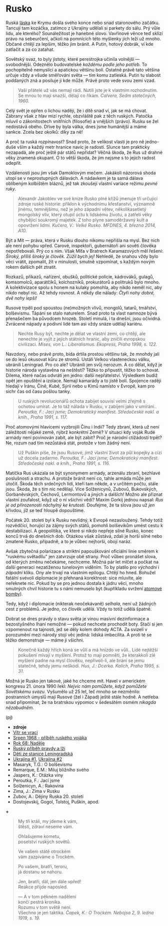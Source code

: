 Rusko
=====

Ruská [láska](http://www.divadlonavinohradech.com/divadelni-hra/Laska-na-Krymu)
ke Krymu došla svého konce
nebo snad staronového začátku. Tancují tam kozáčka,
zatímco z Ukrajiny udělali si parkety do sálu.
Prý vůle lidu, ale kterého? Sounáležitost
je hanebné slovo. Vavřínové věnce teď sklízí
právo na sebeurčení, ačkoli na pomnících této
myšlenky jich leží už mnoho. Občané chtějí
za lepším, těžko jim bránit. A Putin,
hotový dobrák, ví kde zatlačit a za co zatahat.

Sovětský svaz, to byly jistoty, které perestrojka
učinila volnější — svobodnější. Odeznělo budovatelské
*každému podle jeho potřeb*. To pochopitelně nemyslící
a apatickou většinu bolí. Ostatně právě tato většina
určuje vždy a všude směřování světa — tím komu zatleská.
Putin tu slabost poddaných zná a posiluje ji kde může.
Právě proto vede svou zemi vzad.

> Vaši přátelé už vás nemají rádi. Nutili jste je
> k vlastním rozhodnutím. Se mnou to mají snazší,
> dělají co říkám.
> *Calvera, Sedm statečných, 1960.*

Celý svět je opřen o lichou naději, že i dítě
snad ví, jak se má chovat. Zábrany však z hlav
mizí rychle, obzvláště pak z těch ruských.
Patočka mluvil o zákonitostech vnitřních (filosofie)
a vnějších (právo). Rusku se žel nedostává obého.
Dříve by byla válka, dnes jsme humánější a máme sankce.
Zcela bez okolků: díky za ně!

A proč ta ruská rozpínavost? Snad proto, že velikost
vlasti je pro ně jedno-duše vším a každý metr hranice
navíc je radostí. Slunce tam prakticky nezapadá, ale
proč ještě pár států nepřidat? Věčná škoda,
že Rus už drahné věky znamená okupant.
O to větší škoda, že jim nejsme s to
jejich radost odepřít.

Vzdálenosti jsou jim však Damoklovým mečem.
Jakákoli názorová shoda utopí se v neprostupných
dálavách. A nádavkem je ta samá dálava oblíbeným
kolbištěm bláznů, jež tak zkoušejí vlastní variace
režimu *pevné ruky*.

> Alexandr Jakoblev ve své knize Rusko plné
> křížů jmenuje tři určující zdroje ruské historie:
> příklon k východnímu křesťanství, významně jinému,
> temnějšímu, než je jeho západní větev, několikasetletý
> mongolský vliv, který otupil úctu k lidskému životu,
> a zatřetí věky chybějící soukromý majetek. Z toho
> plyne samoděržavný kult a opovržení lidmi.
> *Kučera, V.: Velké Rusko. MFDNES, 4. března 2014, A10.*

Být a Mít — práva, která v Rusku dlouho nikomu
nepřišla na mysl. Bez nich ale není pohybu vpřed.
Carové, inspektoři, gubernátoři ani
sověti člověka nepotřebovali. Prý co s ním.
Však Míťa v Bratrech Karamazových měl řešení:
*Široký, příliš široký je člověk. Zúžil bych jej!*
Nehledě, že snahou vždy bylo věci vrátit,
zpomalit, žít v minulosti, smutně vzpomínat,
s každým novým rokem dalších pět ztratit.

Rozkazů, příkazů, nařízení, obušků, politické
policie, kádrováků, gulagů, komsomolců,
aparátčíků, kolchozníků, prokurátorů a politruků
bylo mnoho. A kolektivizace spolu s honem na kulaky
pomohla, aby nikdo neměl nic, aby nikdo nebyl nic.
Až tehdy rovnost. A někdy dle nálady:
*Čtyři nohy dobré, dvě nohy lepší!*

Rusové trpěli pod spoustou (ne)možných vlivů, mongolů,
tatarů, tmářství, bolševismu. Tápání se stalo
naturelem. Snad proto ta vlast namnoze bývá přenašečem
ba původcem hrozeb. Století minulá, i ta dnešní, jsou
očividná. Zvrácené nápady a podivní lidé tam asi vždy
snáze udělají kariéru.

> Nechte Rusy být, nechte je dělat ve vlastní zemi,
> co chtějí, ale nenechte je vyjít z jejich státních
> hranic, aby zničili evropskou civilizaci.
> *Mises, von L.: Liberalismus. Ekopress, Praha 1998, s. 122.*

Navzdory, nebo právě proto, bída drtila prostou většinu
tak, že mnohdy jali se do lesů okusovat kůru ze stromů.
Ustáli Velkou vlasteneckou válku, ubránili Leningrad.
Pro co ale? Ubránili jen svůj nerozum. A co dělat,
když je historie národa vystavěna na neštěstí?
Těžko to připustit, těžko to schovat.
Dilema, které načas odvrátí jen jedno: další
nepřátelství. Výsledkem budiž opět jen opuštění a izolace.
Nemají kamarády a to jistě bolí. Spojence raději hledají
v Íránu, Číně, Kubě, Sýrii nebo u Kimů namísto
v Evropě, kam pro sichr čas od času pošlou tanky.

> U ruských revolucionářů ochota zabíjet souvisí velmi
> zřejmě s ochotou umírat. Je to táž nálada v Rusku,
> v zabíjení jako v umírání..
> *Peroutka, F.: Jací jsme; Demokratický manifest. Středočeské nakl. a knih., Praha 1991, s. 117.*

Proč atomovými hlavicemi vyzbrojili Čínu i Indii?
Tedy zbraní, která už není záležitostí
nějaké země, nýbrž konkrétní Země? V situaci kdy
voják Rudé armády není povinován zabít, ale být zabit?
Proč je národní ctižádostí trpět? Ne, rozum nad tím nezůstává
stát, protože v tom žádný není.

> Už Puškin píše, že jsou Rusové, jimž vlastní
> život za půl kopejky a cizí už docela zadarmo.
> *Peroutka, F.: Jací jsme; Demokratický manifest. Středočeské nakl. a knih., Praha 1991, s. 116.*

Matička Rus ukázala se být synonymem armády, arzenálu
zbraní, bezhlavé poslušnosti a strachu. A protože
bránit není co, tahle armáda může jen útočit.
Škoda těch srdečných lidí, kteří tam někde,
a v určitém počtu, stále jsou. Škoda, že s tím
nic nedělají. Více Solženicynů, Zubovů, Bukovských,
Gorbaněvských, Čechovů, Lermontovů a jiných a dalších!
Možno ale přiznat vlastní zoufalost, když už o ní všichni vědí?
Maxim Gorkij jednou napsal: *Rus je od přirozenosti náchylný ke krutosti*.
Doufejme, že ta slova jsou už *jen* křivdou, jíž se teď hloupě dopouštíme.

Počátek 20. století byl k Rusku nevlídný, k Evropě nezasloužený.
Tehdy totiž rozvědčíci, horující za zájmy svých států, pomohli bolševikům
umést cestu k destabilizaci. A geopolitika, ve které si nikdo nepřeje
silné Rusko, konec konců trvá do dnešních dob. Otázkou však zůstává,
zdali je horší silné nebo zmatené Rusko, případně,
a to je vůbec nejhorší, obojí naráz.

Avšak zbytečná polarizace a striktní papouškování oficiální linie
směrem k "ruskému světadílu" jen zatvrzuje obě strany. Proč vůbec pronášet slova,
od kterých změnu nečekáme, nechceme. Možná pár let mlčet a počkat
na další generaci nezatíženou tunelovým viděním.
To by platilo pro *východní* i *západní* kliku.
Ony ale trvají na vlastním epilogu. Chtějí ho hned.
Bohužel fatální svévolí diplomacie je
přehnaná korektnost: sice mluvíte,
ale neřeknete nic. Pokud by se pro jednou
dostala k jádru věci, mnoho smutných chvil
historie tu s námi nemuselo být
(kupříkladu svržení [atomové bomby](http://www.ceskatelevize.cz/porady/10488437622-americke-stoleti-ocima-olivera-stonea/213382555990003-atomova-bomba/)).

Tedy, když i diplomacie (nikterak neočekávaně)
*selhala*, není už žádných cest z problémů.
Je jedno, co člověk udělá. Vždy to totiž udělá špatně.

Dobrat se dnes pravdy o stavu světa je vinou
masívní dezinformace a bezostyšného lhaní
nemožné — pokud nechcete prochodit boty.
Stačí si jen vzpomenout na tajnosti,
jež se děly kolem dohody ACTA.
Za svízelí v porozumění mezi národy stojí
věc jediná: lidská imbecilita. A proti té
se těžko demonstruje — máme ji všichni.

> Konečně každý hřích koná se vůlí a má hnízdo
> ve vůli.. Lidé nejtěžší pokušení mívají v myšlení.
> Protož to mají pomněti, že kterakkoli zlé myšlení
> padne na mysl člověku, nepřivolí-li, ale brání se
> jemu statečně, tehdy jemu neškodí.
> *Hus, J.: Dcerka. Kalich, Praha 1995, s. 31.*

Možná je Rusko jen takové, jaké ho chceme mít.
Havel v americkém kongresu 21. února 1990 řekl:
*Nejvíc nám pomůžete, když pomůžete Sovětskému svazu.*
Vyšumělo už 25 let, leč mnoho se nezměnilo:
postranních úmyslů mají Rusové (žel i Západ)
ještě stále hodně. A netřeba snad připomínat,
že na bratrskou výpomoc v šedesátém osmém
*nikagda nězabudněm*.

(pj)

* __zdroje__
* [Vítr se vrací](http://prehravac.rozhlas.cz/audio/2876556)
* [Srpen 1968 - příběh ruského vojáka](http://prehravac.rozhlas.cz/audio/433702)
* [Rok 68: Naděje](http://www.ceskatelevize.cz/porady/10192661914-rok-68/20756226860-nadeje/)
* [Ruský příběh pravdy a lži](http://www.ceskatelevize.cz/porady/1142743803-reporteri-ct/214452801240019/video/327399)
* [Děti ze stanice Leningradská](http://youtu.be/0JW6Qslwd3w)
* [Ukrajina #1](http://www.radio1.cz/archiv-poradu/stahnout/36545-hudba-porady-2014-zatisi-2014-01-29-jero-phdr-michael-romancov-ukrajina-mp3),
[Ukrajina #2](http://video.aktualne.cz/dvtv/putin-je-mekkej-mel-bych-mu-radit-rika-sef-pratel-ruska/r~e1b4f00087a611e498be002590604f2e/)
* Masaryk, T.G.: O bolševismu
* Remarque, E.M.: Miluj bližního svého
* Jaspers, K.: Otázka viny
* Peroutka, F.: Jací jsme
* Solženicyn, A.: Rakovina
* Zima, J.: Zima v Rusku
* Zubov, A.: Dějiny Ruska 20. století
* Dostojevskij, Gogol, Tolstoj, Puškin, apod.

__+__
> My tři králi, my jdeme k vám,  
> štěstí, zdraví neseme vám.
>
> Ohlašujeme kometu,  
> poselství ruských sovětů.
>
> Ve vašem státě otrockém  
> vám zazpíváme o Trockém.  
>
> Po vašem, bratři, teroru,  
> já dostanu se nahoru.
>
> Jen, bratři, dál, jen dále vpřed!  
> Reakce přijde naposled.
>
> — A v tom pěkném nadělení  
> končí pestrá kronika.  
> Rozumu v tom světě není.  
> Všechno je jen taktika.
> *Čapek, K.: O Trockém. Nebojsa 2, 9. ledna 1919, s. 19.*

